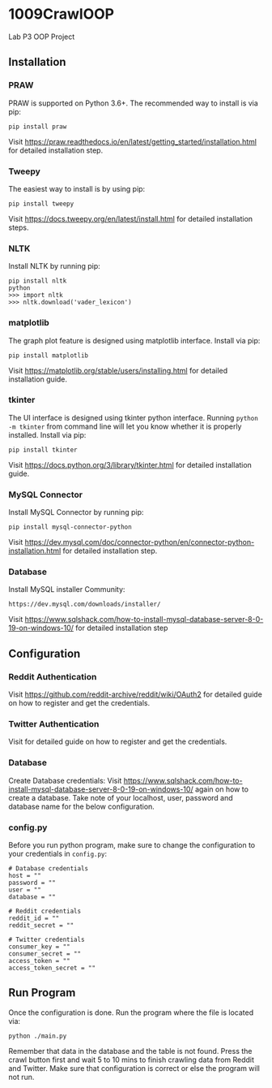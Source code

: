 # 1009CrawlOOP
Lab P3 OOP Project
## Installation
### PRAW
PRAW is supported on Python 3.6+. The recommended way to install is via pip:
```
pip install praw
```
Visit https://praw.readthedocs.io/en/latest/getting_started/installation.html for detailed installation step.
### Tweepy
The easiest way to install is by using pip:
```
pip install tweepy
```
Visit https://docs.tweepy.org/en/latest/install.html for detailed installation steps.
### NLTK
Install NLTK by running pip:
```
pip install nltk
python
>>> import nltk
>>> nltk.download('vader_lexicon')
```
### matplotlib
The graph plot feature is designed using matplotlib interface. Install via pip:
```
pip install matplotlib
```
Visit https://matplotlib.org/stable/users/installing.html for detailed installation guide.
### tkinter
The UI interface is designed using tkinter python interface. Running ```python -m tkinter``` from command line will let you know whether it is properly installed.
Install via pip:
```
pip install tkinter
```
Visit https://docs.python.org/3/library/tkinter.html for detailed installation guide.
### MySQL Connector
Install MySQL Connector by running pip:
```
pip install mysql-connector-python
```
Visit https://dev.mysql.com/doc/connector-python/en/connector-python-installation.html for detailed installation step.
### Database
Install MySQL installer Community:
```
https://dev.mysql.com/downloads/installer/
```
Visit https://www.sqlshack.com/how-to-install-mysql-database-server-8-0-19-on-windows-10/ for detailed installation step

## Configuration
### Reddit Authentication
Visit https://github.com/reddit-archive/reddit/wiki/OAuth2 for detailed guide on how to register and get the credentials.
### Twitter Authentication
Visit for detailed guide on how to register and get the credentials.
### Database
Create Database credentials:
Visit https://www.sqlshack.com/how-to-install-mysql-database-server-8-0-19-on-windows-10/ again on how to create a database.
Take note of your localhost, user, password and database name for the below configuration.
### config.py
Before you run python program, make sure to change the configuration to your credentials in ```config.py```:
```
# Database credentials
host = ""
password = ""
user = ""
database = ""

# Reddit credentials
reddit_id = ""
reddit_secret = ""

# Twitter credentials
consumer_key = ""
consumer_secret = ""
access_token = ""
access_token_secret = ""
```
## Run Program
Once the configuration is done. Run the program where the file is located via:
```
python ./main.py
```
Remember that data in the database and the table is not found.
Press the crawl button first and wait 5 to 10 mins to finish crawling data from Reddit and Twitter.
Make sure that configuration is correct or else the program will not run.
